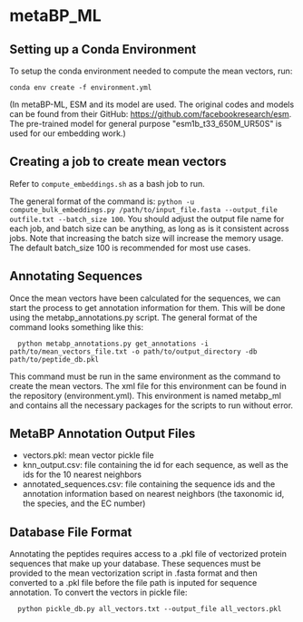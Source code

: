 # metaBP_ML

## Setting up a Conda Environment 

To setup the conda environment needed to compute the mean vectors, run:

`conda env create -f environment.yml`

(In metaBP-ML, ESM and its model are used. The original codes and models can be found from their GitHub: https://github.com/facebookresearch/esm. The pre-trained model for general purpose "esm1b_t33_650M_UR50S" is used for our embedding work.)

## Creating a job to create mean vectors

Refer to `compute_embeddings.sh` as a bash job to run. 

The general format of the command is: `python -u compute_bulk_embeddings.py /path/to/input_file.fasta --output_file outfile.txt --batch_size 100`.
You should adjust the output file name for each job, and batch size can be anything, as long as is it consistent across jobs. Note that increasing the batch size will increase the memory usage. The default batch_size 100 is recommended for most use cases.

## Annotating Sequences
Once the mean vectors have been calculated for the sequences, we can start the process to get annotation information for them. This will be done using the metabp_annotations.py script. 
The general format of the command looks something like this:
```
  python metabp_annotations.py get_annotations -i path/to/mean_vectors_file.txt -o path/to/output_directory -db path/to/peptide_db.pkl 
```
This command must be run in the same environment as the command to create the mean vectors. The xml file for this environment can be found in the repository (environment.yml). This environment is named metabp_ml and contains all the necessary packages for the scripts to run without error. 

## MetaBP Annotation Output Files
- vectors.pkl: mean vector pickle file
- knn_output.csv: file containing the id for each sequence, as well as the ids for the 10 nearest neighbors
- annotated_sequences.csv: file containing the sequence ids and the annotation information based on nearest neighbors (the taxonomic id, the species, and the EC number)

## Database File Format
Annotating the peptides requires access to a .pkl file of vectorized protein sequences that make up your database. These sequences must be provided to the mean vectorization script in .fasta format and then converted to a .pkl file before the file path is inputed for sequence annotation.
To convert the vectors in pickle file:
```
  python pickle_db.py all_vectors.txt --output_file all_vectors.pkl
```
